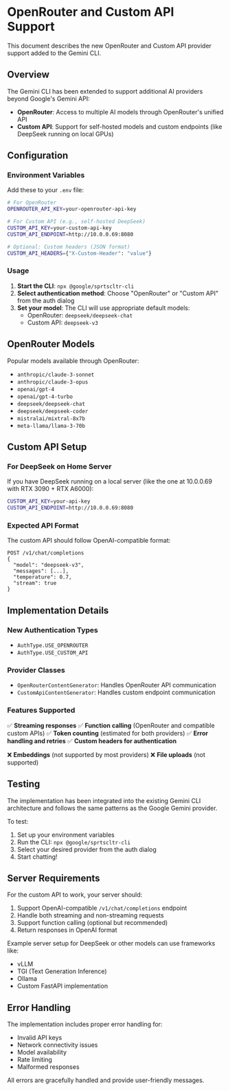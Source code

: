 # OpenRouter and Custom API Support

This document describes the new OpenRouter and Custom API provider support added to the Gemini CLI.

## Overview

The Gemini CLI has been extended to support additional AI providers beyond Google's Gemini API:

- **OpenRouter**: Access to multiple AI models through OpenRouter's unified API
- **Custom API**: Support for self-hosted models and custom endpoints (like DeepSeek running on local GPUs)

## Configuration

### Environment Variables

Add these to your `.env` file:

```bash
# For OpenRouter
OPENROUTER_API_KEY=your-openrouter-api-key

# For Custom API (e.g., self-hosted DeepSeek)
CUSTOM_API_KEY=your-custom-api-key
CUSTOM_API_ENDPOINT=http://10.0.0.69:8080

# Optional: Custom headers (JSON format)
CUSTOM_API_HEADERS={"X-Custom-Header": "value"}
```

### Usage

1. **Start the CLI**: `npx @google/sprtscltr-cli`
2. **Select authentication method**: Choose "OpenRouter" or "Custom API" from the auth dialog
3. **Set your model**: The CLI will use appropriate default models:
   - OpenRouter: `deepseek/deepseek-chat`
   - Custom API: `deepseek-v3`

## OpenRouter Models

Popular models available through OpenRouter:

- `anthropic/claude-3-sonnet`
- `anthropic/claude-3-opus`
- `openai/gpt-4`
- `openai/gpt-4-turbo`
- `deepseek/deepseek-chat`
- `deepseek/deepseek-coder`
- `mistralai/mixtral-8x7b`
- `meta-llama/llama-3-70b`

## Custom API Setup

### For DeepSeek on Home Server

If you have DeepSeek running on a local server (like the one at 10.0.0.69 with RTX 3090 + RTX A6000):

```bash
CUSTOM_API_KEY=your-api-key
CUSTOM_API_ENDPOINT=http://10.0.0.69:8080
```

### Expected API Format

The custom API should follow OpenAI-compatible format:

```
POST /v1/chat/completions
{
  "model": "deepseek-v3",
  "messages": [...],
  "temperature": 0.7,
  "stream": true
}
```

## Implementation Details

### New Authentication Types

- `AuthType.USE_OPENROUTER`
- `AuthType.USE_CUSTOM_API`

### Provider Classes

- `OpenRouterContentGenerator`: Handles OpenRouter API communication
- `CustomApiContentGenerator`: Handles custom endpoint communication

### Features Supported

✅ **Streaming responses**
✅ **Function calling** (OpenRouter and compatible custom APIs)
✅ **Token counting** (estimated for both providers)
✅ **Error handling and retries**
✅ **Custom headers for authentication**

❌ **Embeddings** (not supported by most providers)
❌ **File uploads** (not supported)

## Testing

The implementation has been integrated into the existing Gemini CLI architecture and follows the same patterns as the Google Gemini provider.

To test:

1. Set up your environment variables
2. Run the CLI: `npx @google/sprtscltr-cli`
3. Select your desired provider from the auth dialog
4. Start chatting!

## Server Requirements

For the custom API to work, your server should:

1. Support OpenAI-compatible `/v1/chat/completions` endpoint
2. Handle both streaming and non-streaming requests
3. Support function calling (optional but recommended)
4. Return responses in OpenAI format

Example server setup for DeepSeek or other models can use frameworks like:
- vLLM
- TGI (Text Generation Inference)
- Ollama
- Custom FastAPI implementation

## Error Handling

The implementation includes proper error handling for:
- Invalid API keys
- Network connectivity issues
- Model availability
- Rate limiting
- Malformed responses

All errors are gracefully handled and provide user-friendly messages.